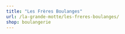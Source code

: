```yaml
---
title: "Les Frères Boulanges"
url: /la-grande-motte/les-freres-boulanges/
shop: boulangerie
---
```

